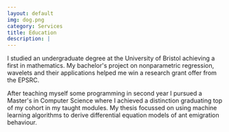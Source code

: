 ```yaml
---
layout: default
img: dog.png
category: Services
title: Education 
description: |
---
```

I studied an undergraduate degree at the University of Bristol achieving a first in mathematics. 
My bachelor's project on nonparametric regression, wavelets and their applications helped me win
a research grant offer from the EPSRC.

After teaching myself some programming in second year I pursued a Master's in Computer Science where
I achieved a distinction graduating top of my cohort in my taught modules. My thesis focussed on
using machine learning algorithms to derive differential equation models of ant emigration behaviour.
